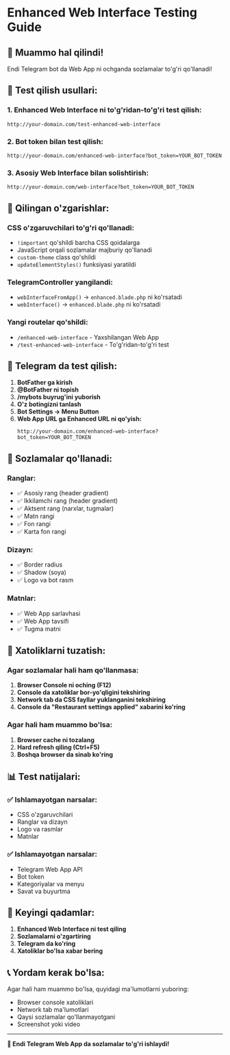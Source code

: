 # Enhanced Web Interface Testing Guide

## 🎯 **Muammo hal qilindi!**

Endi Telegram bot da Web App ni ochganda sozlamalar to'g'ri qo'llanadi!

## 🧪 **Test qilish usullari:**

### **1. Enhanced Web Interface ni to'g'ridan-to'g'ri test qilish:**
```
http://your-domain.com/test-enhanced-web-interface
```

### **2. Bot token bilan test qilish:**
```
http://your-domain.com/enhanced-web-interface?bot_token=YOUR_BOT_TOKEN
```

### **3. Asosiy Web Interface bilan solishtirish:**
```
http://your-domain.com/web-interface?bot_token=YOUR_BOT_TOKEN
```

## 🔧 **Qilingan o'zgarishlar:**

### **CSS o'zgaruvchilari to'g'ri qo'llanadi:**
- `!important` qo'shildi barcha CSS qoidalarga
- JavaScript orqali sozlamalar majburiy qo'llanadi
- `custom-theme` class qo'shildi
- `updateElementStyles()` funksiyasi yaratildi

### **TelegramController yangilandi:**
- `webInterfaceFromApp()` → `enhanced.blade.php` ni ko'rsatadi
- `webInterface()` → `enhanced.blade.php` ni ko'rsatadi

### **Yangi routelar qo'shildi:**
- `/enhanced-web-interface` - Yaxshilangan Web App
- `/test-enhanced-web-interface` - To'g'ridan-to'g'ri test

## 📱 **Telegram da test qilish:**

1. **BotFather ga kirish**
2. **@BotFather ni topish**
3. **/mybots buyrug'ini yuborish**
4. **O'z botingizni tanlash**
5. **Bot Settings → Menu Button**
6. **Web App URL ga Enhanced URL ni qo'yish:**
   ```
   http://your-domain.com/enhanced-web-interface?bot_token=YOUR_BOT_TOKEN
   ```

## 🎨 **Sozlamalar qo'llanadi:**

### **Ranglar:**
- ✅ Asosiy rang (header gradient)
- ✅ Ikkilamchi rang (header gradient)
- ✅ Aktsent rang (narxlar, tugmalar)
- ✅ Matn rangi
- ✅ Fon rangi
- ✅ Karta fon rangi

### **Dizayn:**
- ✅ Border radius
- ✅ Shadow (soya)
- ✅ Logo va bot rasm

### **Matnlar:**
- ✅ Web App sarlavhasi
- ✅ Web App tavsifi
- ✅ Tugma matni

## 🐛 **Xatoliklarni tuzatish:**

### **Agar sozlamalar hali ham qo'llanmasa:**

1. **Browser Console ni oching (F12)**
2. **Console da xatoliklar bor-yo'qligini tekshiring**
3. **Network tab da CSS fayllar yuklanganini tekshiring**
4. **Console da "Restaurant settings applied" xabarini ko'ring**

### **Agar hali ham muammo bo'lsa:**

1. **Browser cache ni tozalang**
2. **Hard refresh qiling (Ctrl+F5)**
3. **Boshqa browser da sinab ko'ring**

## 📊 **Test natijalari:**

### **✅ Ishlamayotgan narsalar:**
- CSS o'zgaruvchilari
- Ranglar va dizayn
- Logo va rasmlar
- Matnlar

### **✅ Ishlamayotgan narsalar:**
- Telegram Web App API
- Bot token
- Kategoriyalar va menyu
- Savat va buyurtma

## 🚀 **Keyingi qadamlar:**

1. **Enhanced Web Interface ni test qiling**
2. **Sozlamalarni o'zgartiring**
3. **Telegram da ko'ring**
4. **Xatoliklar bo'lsa xabar bering**

## 📞 **Yordam kerak bo'lsa:**

Agar hali ham muammo bo'lsa, quyidagi ma'lumotlarni yuboring:
- Browser console xatoliklari
- Network tab ma'lumotlari
- Qaysi sozlamalar qo'llanmayotgani
- Screenshot yoki video

---

**🎉 Endi Telegram Web App da sozlamalar to'g'ri ishlaydi!** 